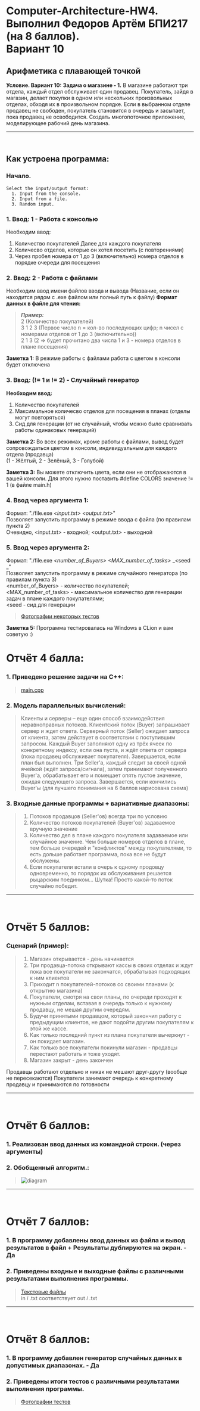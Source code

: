 # Computer-Architecture-HW4. <br/> Выполнил Федоров Артём БПИ217 (на 8 баллов). <br/> Вариант 10

## Арифметика с плавающей точкой <br/>

__Условие. Вариант 10:__
__Задача о магазине - 1.__
   В магазине работают три отдела, каждый отдел обслуживает один продавец.
   Покупатель, зайдя в магазин, делает покупки в одном или нескольких
   произвольных отделах, обходя их в произвольном порядке. Если в выбранном
   отделе продавец не свободен, покупатель становится в очередь и засыпает,
   пока продавец не освободится. Создать многопоточное приложение,
   моделирующее рабочий день магазина.

---- 
<br/>

## Как устроена программа:
### Начало.
```
Select the input/output format:
  1. Input from the console.
  2. Input from a file.
  3. Random input.
```
### 1. Ввод: 1 - __Работа с консолью__
Необходим ввод:
1) Количество покупателей
Далее для каждого покупателя
2) Количесво отделов, которые он хотел посетить (с повторениями)
3) Через пробел номера от 1 до 3 (включительно) номера отделов в порядке очереди для посещения
   
### 2. Ввод: 2 - __Работа с файлами__
Необходим ввод имени файлов ввода и вывода (Название, если он находится рядом с .exe файлом или полный путь к файлу)
__Формат данных в файле для чтения:__
> __*Пример:*__ <br/>
> 2   (Количество покупателей) <br/>
> 3 1 2 3   (Первое число n = кол-во последующих цифр; n чисел  с номерами отделов от 1 до 3 (включительно)) <br/>
> 2 1 3   (2 => будет прочитано два числа 1 и 3 - номера отделов в плане посещения) <br/>

__Заметка 1:__ 
В режиме работы с файлами работа с цветом в консоли будет отключена

### 3. Ввод: (!= 1 и != 2) - __Случайный генератор__
__Необходим ввод:__
1) Количество покупателей
2) Максимальное количесво отделов для посещения в планах (отделы могут повторяться)
3) Сид для генерации (от не случайный, чтобы можно было сравнивать работы одинаковых генераций)

__Заметка 2:__ 
Во всех режимах, кроме работы с файлами, вывод будет сопровождаться цветом в консоли, индивидуальным для каждого отдела (продавца)<br/> (1 - Жёлтый, 2 - Зелёный, 3 - Голубой)

__Заметка 3:__ 
Вы можете отключить цвета, если они не отображаются в вашей консоли.
Для этого нужно поставить #define COLORS значение != 1 (в файле main.h) 

### 4. Ввод через аргумента 1:
Формат: "./file.exe _<input.txt>_ _<output.txt>_" <br/>
Позволяет запустить программу в режиме ввода с файла (по правилам пункта 2)<br/>
Очевидно, <input.txt> - входной; <output.txt> - выходной


### 5. Ввод через аргумента 2:
Формат: "./file.exe _<number_of_Buyers>_ _<MAX_number_of_tasks>_ _<seed _" <br/>
Позволяет запустить программу в режиме случайного генератора (по правилам пункта 3)<br/>
<number_of_Buyers> - количество покупателей; <br/>
<MAX_number_of_tasks> - максимальное количество для генерации задач в плане каждого покупателями; <br/>
<seed - сид для генерации

> [Фотографии некоторых тестов](https://github.com/ArtemFed/Computer-Architecture-HW4/blob/main/files/Readme.md)

__Заметка 5:__
Программа тестировалась на Windows в CLion и вам советую :)

# Отчёт 4 балла:
### 1. Приведено решение задачи на C++:
> [main.cpp](https://github.com/ArtemFed/Computer-Architecture-HW4/blob/main/main.cpp)


### 2.  Модель параллельных вычислений:
> Клиенты и серверы – еще один способ взаимодействия неравноправных потоков. Клиентский поток (Buyer) запрашивает сервер и ждет ответа. Серверный поток (Seller) ожидает запроса от клиента, затем действует в соответствии с поступившим запросом. 
> Каждый Buyer заполняют одну из трёх ячеек по конкретному индексу, если она пуста, и ждёт ответа от сервера (пока продавец обслуживает покупателя). Завершается, если план был выполнен. 
> Три Seller'а, каждый следит за своей одной ячейкой (ждёт запроса/сигнала), затем принимают полученного Buyer'а, обрабатывает его и помещает опять пустое значение, ожидая следующего запроса. Завершается, если кончились Buyer'ы
(для лучшего понимания на 6 баллов нарисована схема)


### 3. Входные данные программы + вариативные диапазоны:
> 1. Потоков продавцов (Seller'ов) всегда три по условию
> 2. Количество потоков покупателей (Buyer'ов) задаваемое вручную значение
> 3. Количество дел в плане каждого покупателя задаваемое или случайное значение. Чем больше номеров отделов в плане, тем больше очередей и "конфликтов" между покупателями, то есть дольше работает программа, пока все не будут обслужены.
> 4. Если покупатели встали в очерь к одному продовцу одновременно, то порядок их обслуживания решается рыцарским поединком... Шутка! Просто какой-то поток случайно победит.


---- 
<br/>


# Отчёт 5 баллов:
### Сценарий (пример):
> 1. Магазин открывается - день начинается
> 2. Три продавца-потока открывают кассы в своих отделах и ждут пока все покупатели не закончатся, обрабатывая подходящих к ним клиентов
> 3. Приходит n покупателей-потоков со своими планами (к открытию магазина)
> 4. Покупатели, смотря на свои планы, по очереди проходят к нужным отделам, вставая в очередь только к нужному продавцу, не мешая другим очередям.
> 5. Будучи принятыми продавцом, который закончил работу с предыдущим клиентов, не дают подойти другим покупателям к этой же кассе.
> 6. Как только последний пункт из плана покупателя вычеркнут - он покидает магазин.
> 7. Как только все покупатели покинули магазин - продавцы перестают работать и тоже уходят.
> 8. Магазин закрыт - день закончен

Продавцы работают отдельно и никак не мешают друг-другу (вообще не пересекаются)
Покупатели занимают очередь к конкретному продавцу и принимаются по готовности

---- 
<br/>

# Отчёт 6 баллов:
### 1. Реализован ввод данных из командной строки. (через аргументы) <br/>

### 2. Обобщенный алгоритм.:
> ![diagram](https://user-images.githubusercontent.com/57373162/206895172-99d7d1cf-4154-4ce1-9efb-fffadf112cbd.png)

---- 
<br/>


# Отчёт 7 баллов:
### 1. В программу добавлены ввод данных из файла и вывод результатов в файл + Результаты дублируются на экран. - Да


### 2. Приведены входные и выходные файлы с различными результатами выполнения программы.
> [Текстовые файлы](https://github.com/ArtemFed/Computer-Architecture-HW4/tree/main/files) <br/>
in _i_ .txt соответствует out _i_ .txt

---- 
<br/>

# Отчёт 8 баллов:
### 1. В программу добавлен генератор случайных данных в допустимых диапазонах. - Да

### 2. Приведены итоги тестов с различными результатами выполнения программы.
> [Фотографии тестов](https://github.com/ArtemFed/Computer-Architecture-HW4/blob/main/files/Readme.md)
